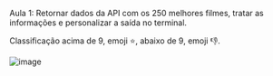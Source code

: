 Aula 1:
Retornar dados da API com os 250 melhores filmes, tratar as informações e personalizar a saída no terminal.

Classificação acima de 9, emoji ⭐, abaixo de 9, emoji 👎.

![image](https://user-images.githubusercontent.com/110869576/228236715-7176acb6-ff7d-4989-95b5-b4027ea89cbb.png)
